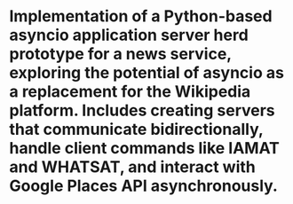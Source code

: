 #  Implementation of a Python-based asyncio application server herd prototype for a news service, exploring the potential of asyncio as a replacement for the Wikipedia platform. Includes creating servers that communicate bidirectionally, handle client commands like IAMAT and WHATSAT, and interact with Google Places API asynchronously.
